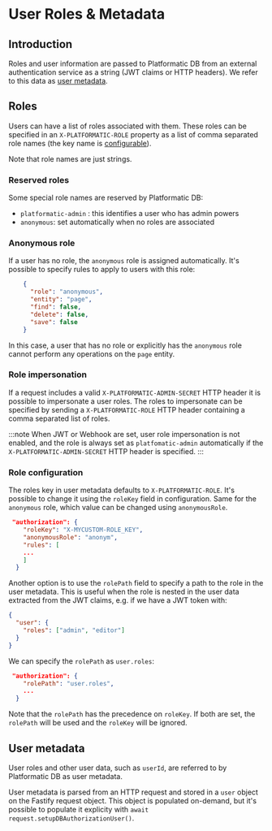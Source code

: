 # User Roles & Metadata

## Introduction

<!--

TODO: Explain what roles and user metadata are

-->

Roles and user information are passed to Platformatic DB from an external
authentication service as a string (JWT claims or HTTP headers). We refer to
this data as [user metadata](#user-metadata).

## Roles

<!-- TODO: Rewrite this section -->

<!-- TODO: Update the link here -->
Users can have a list of roles associated with them. These roles can be specified
in an `X-PLATFORMATIC-ROLE` property as a list of comma separated role names
(the key name is [configurable](/reference/db/configuration.md#role-and-anonymous-keys)).

Note that role names are just strings.

### Reserved roles

Some special role names are reserved by Platformatic DB:

- `platformatic-admin` : this identifies a user who has admin powers
- `anonymous`: set automatically when no roles are associated

### Anonymous role

If a user has no role, the `anonymous` role is assigned automatically. It's possible
to specify rules to apply to users with this role:

```json
    {
      "role": "anonymous",
      "entity": "page",
      "find": false,
      "delete": false,
      "save": false
    }
```

In this case, a user that has no role or explicitly has the `anonymous` role
cannot perform any operations on the `page` entity.

### Role impersonation

If a request includes a valid `X-PLATFORMATIC-ADMIN-SECRET` HTTP header it is
possible to impersonate a user roles. The roles to impersonate can be specified
by sending a `X-PLATFORMATIC-ROLE` HTTP header containing a comma separated list
of roles.

<!--

TODO: Add an example

X-PLATFORMATIC-ADMIN-SECRET: <shared-admin-secret>
X-PLATFORMATIC-ROLE: editor,admin

-->

:::note
When JWT or Webhook are set, user role impersonation is not enabled, and the role
is always set as `platfomatic-admin` automatically if the `X-PLATFORMATIC-ADMIN-SECRET`
HTTP header is specified.
:::

### Role configuration

The roles key in user metadata defaults to `X-PLATFORMATIC-ROLE`. It's possible to change it using the `roleKey` field in configuration. Same for the `anonymous` role, which value can be changed using `anonymousRole`.

```json
 "authorization": {
    "roleKey": "X-MYCUSTOM-ROLE_KEY",
    "anonymousRole": "anonym",
    "rules": [
    ...
    ]
  }
```

Another option is to use the `rolePath` field to specify a path to the role in the user metadata. This is useful when the role is nested in the user data extracted from the JWT claims, e.g. if we have a JWT token with:

```json
{
  "user": {
    "roles": ["admin", "editor"]
  }
}

```

We can specify the `rolePath` as `user.roles`:

```json
 "authorization": {
    "rolePath": "user.roles",
    ...
  }
```

Note that the `rolePath` has the precedence on `roleKey`. If both are set, the `rolePath` will be used and the `roleKey` will be ignored.

## User metadata

User roles and other user data, such as `userId`, are referred to by Platformatic
DB as user metadata.

User metadata is parsed from an HTTP request and stored in a `user` object on the
Fastify request object. This object is populated on-demand, but it's possible
to populate it explicity with `await request.setupDBAuthorizationUser()`.

<!-- TODO: Give some examples? -->
